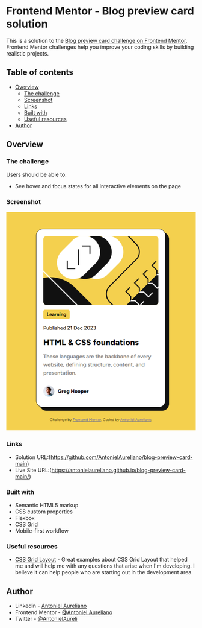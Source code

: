 # Frontend Mentor - Blog preview card solution

This is a solution to the [Blog preview card challenge on Frontend Mentor](https://www.frontendmentor.io/challenges/blog-preview-card-ckPaj01IcS). Frontend Mentor challenges help you improve your coding skills by building realistic projects. 

## Table of contents

- [Overview](#overview)
  - [The challenge](#the-challenge)
  - [Screenshot](#screenshot)
  - [Links](#links)
  - [Built with](#built-with)
  - [Useful resources](#useful-resources)
- [Author](#author)

## Overview

### The challenge

Users should be able to:

- See hover and focus states for all interactive elements on the page

### Screenshot

![](./assets/images/screenshot.png)


### Links

- Solution URL:(https://github.com/AntonielAureliano/blog-preview-card-main)
- Live Site URL:(https://antonielaureliano.github.io/blog-preview-card-main/)

### Built with

- Semantic HTML5 markup
- CSS custom properties
- Flexbox
- CSS Grid
- Mobile-first workflow

### Useful resources

- [CSS Grid Layout](https://www.origamid.com/projetos/grid/) - Great examples about CSS Grid Layout that helped me and will help me with any questions that arise when I'm developing. I believe it can help people who are starting out in the development area.

## Author

- Linkedin - [Antoniel Aureliano](https://www.linkedin.com/in/antoniel-aureliano)
- Frontend Mentor - [@Antoniel Aureliano](https://www.frontendmentor.io/profile/AntonielAureliano)
- Twitter - [@AntonielAureli](https://twitter.com/AntonielAureli)
